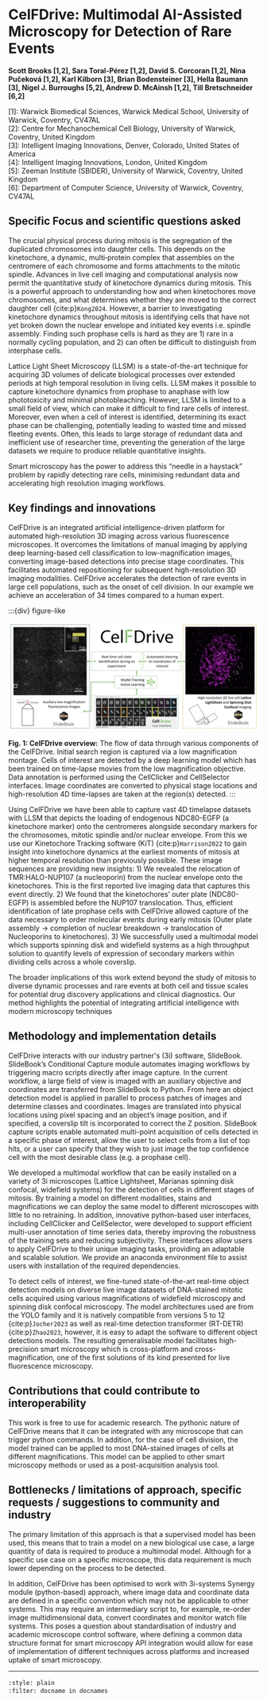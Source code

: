 #  CelFDrive: Multimodal AI-Assisted Microscopy for Detection of Rare Events
**Scott Brooks [1,2], Sara Toral-Pérez [1,2], David S. Corcoran [1,2], Nina Pučeková [1,2], Karl Kilborn [3], Brian Bodensteiner [3], Hella Baumann [3], Nigel J. Burroughs [5,2], Andrew D. McAinsh [1,2], Till Bretschneider [6,2]**

[1]: Warwick Biomedical Sciences, Warwick Medical School, University of Warwick, Coventry, CV47AL  
[2]: Centre for Mechanochemical Cell Biology, University of Warwick, Coventry, United Kingdom  
[3]: Intelligent Imaging Innovations, Denver, Colorado, United States of America  
[4]: Intelligent Imaging Innovations, London, United Kingdom  
[5]: Zeeman Institute (SBIDER), University of Warwick, Coventry, United Kingdom  
[6]: Department of Computer Science, University of Warwick, Coventry, CV47AL
## Specific Focus and scientific questions asked
The crucial physical process during mitosis is the segregation of the duplicated chromosomes into daughter cells. This depends on the kinetochore, a dynamic, multi‐protein complex that assembles on the centromere of each chromosome and forms attachments to the mitotic spindle. Advances in live cell imaging and computational analysis now permit the quantitative study of kinetochore dynamics during mitosis. This is a powerful approach to understanding how and when kinetochores move chromosomes, and what determines whether they are moved to the correct daughter cell {cite:p}`Kong2024`. However, a barrier to investigating kinetochore dynamics throughout mitosis is identifying cells that have not yet broken down the nuclear envelope and initiated key events i.e. spindle assembly. Finding such prophase cells is hard as they are 1) rare in a normally cycling population, and 2) can often be difficult to distinguish from interphase cells.


Lattice Light Sheet Microscopy (LLSM) is a state-of-the-art technique for acquiring 3D volumes of delicate biological processes over extended periods at high temporal resolution in living cells. LLSM makes it possible to capture kinetochore dynamics from prophase to anaphase with low phototoxicity and minimal photobleaching. However, LLSM is limited to a small field of view, which can make it difficult to find rare cells of interest. Moreover, even when a cell of interest is identified, determining its exact phase can be challenging, potentially leading to wasted time and missed fleeting events. Often, this leads to large storage of redundant data and inefficient use of researcher time, preventing the generation of the large datasets we require to produce reliable quantitative insights. 

Smart microscopy has the power to address this “needle in a haystack” problem by rapidly detecting rare cells, minimising redundant data and accelerating high resolution imaging workflows.


## Key findings and innovations 
CelFDrive is an integrated artificial intelligence-driven platform for automated high-resolution 3D imaging across various fluorescence microscopes. It overcomes the limitations of manual imaging by applying deep learning-based cell classification to low-magnification images, converting image-based detections into precise stage coordinates. This facilitates automated repositioning for subsequent high-resolution 3D imaging modalities. CelFDrive accelerates the detection of rare events in large cell populations, such as the onset of cell division. In our example we achieve an acceleration of 34 times compared to a human expert.


:::{div} figure-like

![UNIBE RTM](./uow/fig_01.png)

**Fig. 1: CelFDrive overview:** The flow of data through various components of the CelFDrive. Initial search region is captured via a low magnification montage. Cells of interest are detected by a deep learning model which has been trained on time-lapse movies from the low magnification objective. Data annotation is performed using the CellClicker and CellSelector interfaces. Image coordinates are converted to physical stage locations and high-resolution 4D time-lapses are taken at the region(s) detected.
:::


Using CelFDrive we have been able to capture vast 4D timelapse datasets with LLSM that depicts the loading of endogenous NDC80-EGFP (a kinetochore marker) onto the centromeres alongside secondary markers for the chromosomes, mitotic spindle and/or nuclear envelope. From this we use our Kinetochore Tracking software (KiT) {cite:p}`Harrison2022` to gain insight into kinetochore dynamics at the earliest moments of mitosis at higher temporal resolution than previously possible. These image sequences are providing new insights: 1) We revealed the relocation of TMR:HALO-NUP107 (a nucleoporin) from the nuclear envelope onto the kinetochores. This is the first reported live imaging data that captures this event directly. 2) We found that the kinetochores’ outer plate (NDC80-EGFP) is assembled before the NUP107 translocation. Thus, efficient identification of late prophase cells with CelFDrive allowed capture of the data necessary to order molecular events during early mitosis (Outer plate assembly -> completion of nuclear breakdown -> translocation of Nucleoporins to kinetochores). 3) We successfully used a multimodal model which supports spinning disk and widefield systems as a high throughput solution to quantify levels of expression of secondary markers within dividing cells across a whole coverslip.

The broader implications of this work extend beyond the study of mitosis to diverse dynamic processes and rare events at both cell and tissue scales for potential drug discovery applications and clinical diagnostics. Our method highlights the potential of integrating artificial intelligence with modern microscopy techniques

## Methodology and implementation details
CelFDrive interacts with our industry partner's (3i) software, SlideBook. SlideBook’s Conditional Capture module automates imaging workflows by triggering macro scripts directly after image capture. In the current workflow, a large field of view is imaged with an auxiliary objective and coordinates are transferred from SlideBook to Python. From here an object detection model is applied in parallel to process patches of images and determine classes and coordinates. Images are translated into physical locations using pixel spacing and an object’s image position, and if specified, a coverslip tilt is incorporated to correct the Z position. SlideBook capture scripts enable automated multi-point acquisition of cells detected in a specific phase of interest, allow the user to select cells from a list of top hits, or a user can specify that they wish to just image the top confidence cell with the most desirable class (e.g. a prophase cell).

We developed a multimodal workflow that can be easily installed on a variety of 3i microscopes (Lattice Lightsheet, Marianas spinning disk confocal, widefield systems) for the detection of cells in different stages of mitosis. By training a model on different modalities, stains and magnifications we can deploy the same model to different microscopes with little to no retraining. In addition, innovative python-based user interfaces, including CellClicker and CellSelector, were developed to support efficient multi-user annotation of time series data, thereby improving the robustness of the training sets and reducing subjectivity. These interfaces allow users to apply CelFDrive to their unique imaging tasks, providing an adaptable and scalable solution. We provide an anaconda environment file to assist users with installation of the required dependencies.

To detect cells of interest, we fine-tuned state-of-the-art real-time object detection models on diverse live image datasets of DNA-stained mitotic cells acquired using various magnifications of widefield microscopy and spinning disk confocal microscopy. The model architectures used are from the YOLO family and it is natively compatible from versions 5 to 12 {cite:p}`Jocher2023` as well as real-time detection transformer (RT-DETR) {cite:p}`Zhao2023`, however, it is easy to adapt the software to different object detections models.  The resulting generalisable model facilitates high-precision smart microscopy which is cross-platform and cross-magnification, one of the first solutions of its kind presented for live fluorescence microscopy. 

## Contributions that could contribute to interoperability
This work is free to use for academic research. The pythonic nature of CelFDrive means that it can be integrated with any microscope that can trigger python commands. In addition, for the case of cell division, the model trained can be applied to most DNA-stained images of cells at different magnifications. This model can be applied to other smart microscopy methods or used as a post-acquisition analysis tool.

## Bottlenecks / limitations of approach, specific requests / suggestions to community and industry 
The primary limitation of this approach is that a supervised model has been used, this means that to train a model on a new biological use case, a large quantity of data is required to produce a multimodal model. Although for a specific use case on a specific microscope, this data requirement is much lower depending on the process to be detected. 

In addition, CelFDrive has been optimised to work with 3i-systems Synergy module (python-based) approach, where image data and coordinate data are defined in a specific convention which may not be applicable to other systems. This may require an intermediary script to, for example, re-order image multidimensional data, convert coordinates and monitor watch file systems. This poses a question about standardisation of industry and academic microscope control software, where defining a common data structure format for smart microscopy API integration would allow for ease of implementation of different techniques across platforms and increased uptake of smart microscopy.

----

```{bibliography}
:style: plain
:filter: docname in docnames
```
